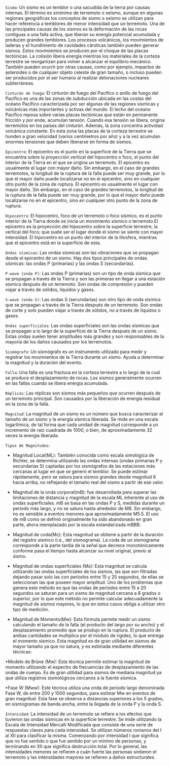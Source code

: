 
`Sismo`: Un sismo es un temblor o una sacudida de la tierra por causas internas. El término es sinónimo de terremoto o seísmo, aunque en algunas regiones geográficas los conceptos de sismo o seísmo se utilizan para hacer referencia a temblores de menor intensidad que un terremoto. Una de las principales causas de los sismos es la deformación de las rocas contiguas a una falla activa, que liberan su energía potencial acumulada y producen grandes temblores. Los procesos volcánicos, los movimientos de laderas y el hundimiento de cavidades cársticas también pueden generar sismos. Estos movimientos se producen por el choque de las placas tectónicas. La colisión libera energía mientras los materiales de la corteza terrestre se reorganizan para volver a alcanzar el equilibrio mecánico. También pueden ocurrir por otras causas, como por ejemplo, impactos de asteroides o de cualquier objeto celeste de gran tamaño, o incluso pueden ser producidos por el ser humano al realizar detonaciones nucleares subterráneas.

`Cinturón de Fuego`: El cinturón de fuego del Pacífico o anillo de fuego del Pacífico es una de las zonas de subducción ubicada en las costas del océano Pacífico caracterizada por ser algunas de las regiones sísmicas y volcánicas más importantes y activas del mundo. El lecho del océano Pacífico reposa sobre varias placas tectónicas que están en permanente fricción y por ende, acumulan tensión. Cuando esa tensión se libera, origina terremotos en los países del cinturón. Además, la zona concentra actividad volcánica constante. En esta zona las placas de la corteza terrestre se hunden a gran velocidad (varios centímetros por año) y a la vez acumulan enormes tensiones que deben liberarse en forma de sismos.

`Epicentro`: El epicentro es el punto en la superficie de la Tierra que se encuentra sobre la proyección vertical del hipocentro o foco, el punto del interior de la Tierra en el que se origina un terremoto. El epicentro es usualmente el lugar con mayor daño. Sin embargo, en el caso de grandes terremotos, la longitud de la ruptura de la falla puede ser muy grande, por lo que el mayor daño puede localizarse no en el epicentro, sino en cualquier otro punto de la zona de ruptura. El epicentro es usualmente el lugar con mayor daño. Sin embargo, en el caso de grandes terremotos, la longitud de la ruptura de la falla puede ser muy grande, por lo que el mayor daño puede localizarse no en el epicentro, sino en cualquier otro punto de la zona de ruptura.

`Hipocentro`: El hipocentro, foco de un terremoto o foco sísmico, es el punto interior de la Tierra donde se inicia un movimiento sísmico o terremoto.​El epicentro es la proyección del hipocentro sobre la superficie terrestre, la vertical del foco; que suele ser el lugar donde el sismo se siente con mayor intensidad.​ El hipocentro es un punto del interior de la litosfera, mientras que el epicentro está en la superficie de esta.

`Ondas sísmicas`: Las ondas sísmicas son las vibraciones que se propagan desde el epicentro de un sismo. Hay dos tipos principales de ondas sísmicas: las ondas P (primarias) y las ondas S (secundarias).

`P-wave (onda P)`: Las ondas P (primarias) son un tipo de onda sísmica que se propagan a través de la Tierra y son las primeras en llegar a una estación sísmica después de un terremoto. Son ondas de compresión y pueden viajar a través de sólidos, líquidos y gases.

`S-wave (onda S)`: Las ondas S (secundarias) son otro tipo de onda sísmica que se propagan a través de la Tierra después de un terremoto. Son ondas de corte y solo pueden viajar a través de sólidos, no a través de líquidos o gases.

`Ondas superficiales`: Las ondas superficiales son las ondas sísmicas que se propagan a lo largo de la superficie de la Tierra después de un sismo. Estas ondas suelen tener amplitudes más grandes y son responsables de la mayoría de los daños causados por los terremotos.

`Sismógrafo`: Un sismógrafo es un instrumento utilizado para medir y registrar los movimientos de la Tierra durante un sismo. Ayuda a determinar la magnitud y la duración del evento.

`Falla`: Una falla es una fractura en la corteza terrestre a lo largo de la cual se produce el desplazamiento de rocas. Los sismos generalmente ocurren en las fallas cuando se libera energía acumulada.

`Réplicas`: Las réplicas son sismos más pequeños que ocurren después de un terremoto principal. Son causados por la liberación de energía residual en la zona de la falla.

`Magnitud`: La magnitud de un sismo es un número que busca caracterizar el tamaño de un sismo y la energía sísmica liberada. Se mide en una escala logarítmica, de tal forma que cada unidad de magnitud corresponde a un incremento de raíz cuadrada de 1000, o bien, de aproximadamente 32 veces la energía liberada.

`Tipos de Magnitudes`:
- Magnitud Local(ML): También conocida como escala simológica de Richter, se determina utilizando las ondas internas (ondas primarias P y secundarias S) captadas por los sismógrafos de las estaciones más cercanas al lugar en que se generó el temblor. Se puede estimar rápidamente, pero se satura para sismos grandes desde magnitud 6 hacia arriba, no reflejando el tamaño real del sismo a partir de ese valor.

- Magnitud de la onda corporal(mB): fue desarrollada para superar las limitaciones de distancia y magnitud de la escala ML inherente al uso de ondas superficiales. mB se basa en las ondas P y S, medidas durante un período más largo, y no se satura hasta alrededor de M8. Sin embargo, no es sensible a eventos menores que aproximadamente M5.5. El uso de mB como se definió originalmente ha sido abandonado en gran parte, ahora reemplazado por la escala estandarizada mBBB.

- Magnitud de coda(Mc): Esta magnitud se obtiene a partir de la duración del registro sísmico (i.e., del sismograma). La coda de un sismograma corresponde a la parte tardía de la señal que decrece monotónicamente conforme pasa el tiempo hasta alcanzar su nivel original, previo al sismo.

- Magnitud de ondas superficiales (Ms): Esta magnitud se calcula utilizando las ondas superficiales de los sismos, las que son filtradas dejando pasar solo las con períodos entre 15 y 25 segundos, de ellas se seleccionan las que poseen mayor amplitud. Uno de los problemas que genera este método es que las ondas de períodos entre 15 a 20 segundos se saturan para un sismo de magnitud cercana a 8 grados o superior, por lo que este método no permite calcular adecuadamente la magnitud de sismos mayores, lo que en estos casos obliga a utilizar otro tipo de medición.

- Magnitud de Momento(Mw): Esta fórmula permite medir un sismo calculando el tamaño de la falla (el producto del largo por su ancho) y el desplazamiento promedio que se produjo en la ruptura. El producto de ambas cantidades se multiplica por el módulo de rigidez, lo que entrega el momento sísmico. Esta magnitud es de gran utilidad en sismos de mayor tamaño ya que no satura, y es estimada mediante diferentes técnicas:

•Modelo de Brüne (Mw): Esta técnica permite estimar la magnitud de momento utilizando el espectro de frecuencias de desplazamiento de las ondas de cuerpo. Es de gran utilidad para sismos de mediana magnitud ya que utiliza registros sismológicos cercanos a la fuente sísmica.

•Fase W (Mww): Este técnica utiliza una onda de período largo denominada Fase W, de entre 200 y 1000 segundos, para estimar Mw en eventos de gran magnitud. Esta fase se observa a distancias superiores a los 5 grados, en sismogramas de banda ancha, entre la llegada de la onda P y la onda S.

`Intensidad`: La intensidad de un terremoto se refiere a los efectos que tuvieron las ondas sísmicas en la superficie terrestre. Se mide utilizando la Escala de Intensidad Mercalli Modificada que consiste de una serie de respuestas claves para cada intensidad. Se utilizan números romanos del I al XII para clasificar la misma. Comenzando por intensidad I que significa que no fue sentido o que fue sentido por un mínimo de personas, y terminando en XII que significa destrucción total. Por lo general, las intensidades menores se refieren a cuán fuerte las personas sintieron el terremoto y las intensidades mayores se refieren a daños estructurales.



